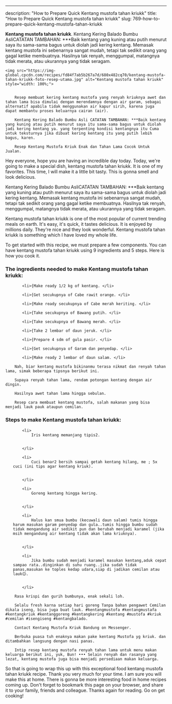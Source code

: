 ---
description: "How to Prepare Quick Kentang mustofa tahan kriukk"
title: "How to Prepare Quick Kentang mustofa tahan kriukk"
slug: 769-how-to-prepare-quick-kentang-mustofa-tahan-kriukk

<p>
	<strong>Kentang mustofa tahan kriukk</strong>. 
	Kentang Kering Balado Bumbu AsliCATATAN TAMBAHAN: ***Baik kentang yang kuning atau putih menurut saya itu sama-sama bagus untuk diolah jadi kering kentang. Memasak kentang mustofa ini sebenarnya sangat mudah, tetapi tak sedikit orang yang gagal ketike membuatnya. Hasilnya tak renyah, menggumpal, matangnya tidak merata, atau ukurannya yang tidak seragam.
</p>
<p>
	
	<img src="https://img-global.cpcdn.com/recipes/fd84f7ab5b267a7d/680x482cq70/kentang-mustofa-tahan-kriukk-foto-resep-utama.jpg" alt="Kentang mustofa tahan kriukk" style="width: 100%;">
	
	
		Resep membuat kering kentang mustofa yang renyah kriuknya awet dan tahan lama bisa dimulai dengan merendamnya dengan air garam, sebagai alternatif apabila tidak menggunakan air kapur sirih, karena juga dapat membantu proses keluarnya cairan (air).
	
		Kentang Kering Balado Bumbu Asli CATATAN TAMBAHAN: ***Baik kentang yang kuning atau putih menurut saya itu sama-sama bagus untuk diolah jadi kering kentang ya. yang terpenting kondisi kentangnya itu Cuma untuk teksturnya jika dibuat kering kentang itu yang putih lebih bagus, karen.
	
		Resep Kentang Mustofa Kriuk Enak dan Tahan Lama Cocok Untuk Jualan.
	
</p>
<p>
	Hey everyone, hope you are having an incredible day today. Today, we're going to make a special dish, kentang mustofa tahan kriukk. It is one of my favorites. This time, I will make it a little bit tasty. This is gonna smell and look delicious.
</p>
	
<p>
	Kentang Kering Balado Bumbu AsliCATATAN TAMBAHAN: ***Baik kentang yang kuning atau putih menurut saya itu sama-sama bagus untuk diolah jadi kering kentang. Memasak kentang mustofa ini sebenarnya sangat mudah, tetapi tak sedikit orang yang gagal ketike membuatnya. Hasilnya tak renyah, menggumpal, matangnya tidak merata, atau ukurannya yang tidak seragam.
</p>
<p>
	Kentang mustofa tahan kriukk is one of the most popular of current trending meals on earth. It's easy, it's quick, it tastes delicious. It is enjoyed by millions daily. They're nice and they look wonderful. Kentang mustofa tahan kriukk is something which I have loved my whole life.
</p>

<p>
To get started with this recipe, we must prepare a few components. You can have kentang mustofa tahan kriukk using 9 ingredients and 5 steps. Here is how you cook it.
</p>

<h3>The ingredients needed to make Kentang mustofa tahan kriukk:</h3>

<ol>
	
		<li>{Make ready 1/2 kg of kentang. </li>
	
		<li>{Get secukupnya of Cabe rawit orange. </li>
	
		<li>{Make ready secukupnya of Cabe merah keriting. </li>
	
		<li>{Take secukupnya of Bawang putih. </li>
	
		<li>{Take secukupnya of Bawang merah. </li>
	
		<li>{Take 2 lembar of daun jeruk. </li>
	
		<li>{Prepare 4 sdm of gula pasir. </li>
	
		<li>{Get secukupnya of Garam dan penyedap. </li>
	
		<li>{Make ready 2 lembar of daun salam. </li>
	
</ol>
<p>
	
		Nah, biar kentang mustofa bikinanmu terasa nikmat dan renyah tahan lama, simak beberapa tipsnya berikut ini.
	
		Supaya renyah tahan lama, rendam potongan kentang dengan air dingin.
	
		Hasilnya awet tahan lama hingga sebulan.
	
		Resep cara membuat kentang mustofa, salah makanan yang bisa menjadi lauk pauk ataupun cemilan.
	
</p>

<h3>Steps to make Kentang mustofa tahan kriukk:</h3>

<ol>
	
		<li>
			Iris kentang memanjang tipis2.
			
			
		</li>
	
		<li>
			Cuci benar2 bersih sampai getah kentang hilang, me ; 5x cuci (ini tips agar kentang kriuk).
			
			
		</li>
	
		<li>
			Goreng kentang hingga kering.
			
			
		</li>
	
		<li>
			Halus kan smua bumbu (kecuwali daun salam) tumis hingga harum masukan garam penyedap dan gula..tumis hingga bumbu sudah tidak mengandung air sedikit pun dan berubah menjadi karamel (jika msih mengandung air kentang tidak akan lama kriuknya).
			
			
		</li>
	
		<li>
			Jika bumbu sudah menjadi karamel masukan kentang,aduk cepat sampao rata..dinginkan di suhu ruang..jika sudah tidak panas,masukan ke toples kedap udara,siap di jadikan cemilan atau lauk😊.
			
			
		</li>
	
</ol>

<p>
	
		Rasa krispi dan gurih bumbunya, enak sekali loh.
	
		Selalu fresh karna setiap hari goreng Tanpa bahan pengawet Cemilan dikala iseng, bisa juga buat lauk. #kentangmustofa #kentangmustafa #kentangkriuk #kentanggoreng #kentangkering #kentang #mustofa #kriuk #cemilan #isengiseng #kentangbalado.
	
		Contact Kentang Mustofa Kriuk Bandung on Messenger.
	
		Berbuka puasa tuh enaknya makan pake kentang Mustofa yg kriuk. dan ditambahkan langsung dengan nasi panas.
	
		Intip resep kentang mustofa renyah tahan lama untuk menu makan keluarga berikut ini, yuk, Bun! ••• Selain renyah dan rasanya yang lezat, kentang mustofa juga bisa menjadi persediaan makan keluarga.
	
</p>

<p>
	So that is going to wrap this up with this exceptional food kentang mustofa tahan kriukk recipe. Thank you very much for your time. I am sure you will make this at home. There is gonna be more interesting food in home recipes coming up. Don't forget to bookmark this page on your browser, and share it to your family, friends and colleague. Thanks again for reading. Go on get cooking!
</p>
